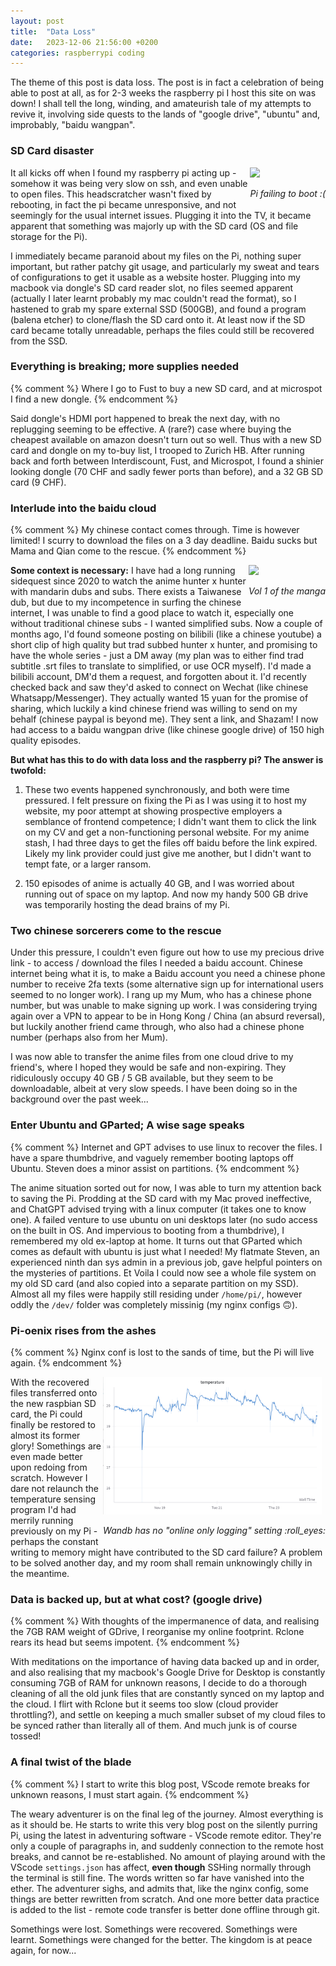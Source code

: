 ```yaml
---
layout: post
title:  "Data Loss"
date:   2023-12-06 21:56:00 +0200
categories: raspberrypi coding
---
```


The theme of this post is data loss. The post is in fact a celebration of being able to post at all, as for 2-3 weeks the raspberry pi I host this site on was down! I shall tell the long, winding, and amateurish tale of my attempts to revive it, involving side quests to the lands of "google drive", "ubuntu" and, improbably, "baidu wangpan".

### SD Card disaster
<!-- Where my SD card breaks, I cannot read the files, and hurriedly back it up onto my SSD. -->

<div style="float: right;">
    <img src="/assets/images/pi_unmountable_root.jpg" width="250">
    <div style="text-align: center;">
    <p><em>Pi failing to boot :(</em></p>
    </div>
</div>

It all kicks off when I found my raspberry pi acting up - somehow it was being very slow on ssh, and even unable to open files. This headscratcher wasn't fixed by rebooting, in fact the pi became unresponsive, and not seemingly for the usual internet issues. Plugging it into the TV, it became apparent that something was majorly up with the SD card (OS and file storage for the Pi).


I immediately became paranoid about my files on the Pi, nothing super important, but rather patchy git usage, and particularly my sweat and tears of configurations to get it usable as a website hoster. Plugging into my macbook via dongle's SD card reader slot, no files seemed apparent (actually I later learnt probably my mac couldn't read the format), so I hastened to grab my spare external SSD (500GB), and found a program (balena etcher) to clone/flash the SD card onto it. At least now if the SD card became totally unreadable, perhaps the files could still be recovered from the SSD.


### Everything is breaking; more supplies needed
{% comment %} Where I go to Fust to buy a new SD card, and at microspot I find a new dongle. {% endcomment %}

Said dongle's HDMI port happened to break the next day, with no replugging seeming to be effective. A (rare?) case where buying the cheapest available on amazon doesn't turn out so well. Thus with a new SD card and dongle on my to-buy list, I trooped to Zurich HB. After running back and forth between Interdiscount, Fust, and Microspot, I found a shinier looking dongle (70 CHF and sadly fewer ports than before), and a 32 GB SD card (9 CHF).

### Interlude into the baidu cloud
{% comment %}
My chinese contact comes through. Time is however limited! I scurry to download the files on a 3 day deadline. Baidu sucks but Mama and Qian come to the rescue.
{% endcomment %}

<div style="float: right;">
    <img src="/assets/images/Hunter_×_Hunter_vol._1.png" width="200">
    <div style="text-align: center;">
    <p><em>Vol 1 of the manga</em></p>
    </div>
</div>

**Some context is necessary:** I have had a long running sidequest since 2020 to watch the anime hunter x hunter with mandarin dubs and subs. There exists a Taiwanese dub, but due to my incompetence in surfing the chinese internet, I was unable to find a good place to watch it, especially one without traditional chinese subs - I wanted simplified subs. Now a couple of months ago, I'd found someone posting on bilibili (like a chinese youtube) a short clip of high quality but trad subbed hunter x hunter, and promising to have the whole series - just a DM away (my plan was to either find trad subtitle .srt files to translate to simplified, or use OCR myself). I'd made a bilibili account, DM'd them a request, and forgotten about it. I'd recently checked back and saw they'd asked to connect on Wechat (like chinese Whatsapp/Messenger). They actually wanted 15 yuan for the promise of sharing, which luckily a kind chinese friend was willing to send on my behalf (chinese paypal is beyond me). They sent a link, and Shazam! I now had access to a baidu wangpan drive (like chinese google drive) of 150 high quality episodes.

**But what has this to do with data loss and the raspberry pi? The answer is twofold:**

1. These two events happened synchronously, and both were time pressured. I felt pressure on fixing the Pi as I was using it to host my website, my poor attempt at showing prospective employers a semblance of frontend competence; I didn't want them to click the link on my CV and get a non-functioning personal website. For my anime stash, I had three days to get the files off baidu before the link expired. Likely my link provider could just give me another, but I didn't want to tempt fate, or a larger ransom.

2. 150 episodes of anime is actually 40 GB, and I was worried about running out of space on my laptop. And now my handy 500 GB drive was temporarily hosting the dead brains of my Pi.


### Two chinese sorcerers come to the rescue

Under this pressure, I couldn't even figure out how to use my precious drive link - to access / download the files I needed a baidu account. Chinese internet being what it is, to make a Baidu account you need a chinese phone number to receive 2fa texts (some alternative sign up for international users seemed to no longer work). I rang up my Mum, who has a chinese phone number, but was unable to make signing up work. I was considering trying again over a VPN to appear to be in Hong Kong / China (an absurd reversal), but luckily another friend came through, who also had a chinese phone number (perhaps also from her Mum).

I was now able to transfer the anime files from one cloud drive to my friend's, where I hoped they would be safe and non-expiring. They ridiculously occupy 40 GB / 5 GB available, but they seem to be downloadable, albeit at very slow speeds. I have been doing so in the background over the past week...


### Enter Ubuntu and GParted; A wise sage speaks
{% comment %}
Internet and GPT advises to use linux to recover the files. I have a spare thumbdrive, and vaguely remember booting laptops off Ubuntu. Steven does a minor assist on partitions.
{% endcomment %}

The anime situation sorted out for now, I was able to turn my attention back to saving the Pi. Prodding at the SD card with my Mac proved ineffective, and ChatGPT advised trying with a linux computer (it takes one to know one). A failed venture to use ubuntu on uni desktops later (no sudo access on the built in OS. And impervious to booting from a thumbdrive), I remembered my old ex-laptop at home. It turns out that GParted which comes as default with ubuntu is just what I needed! My flatmate Steven, an experienced ninth dan sys admin in a previous job, gave helpful pointers on the mysteries of partitions. Et Voila I could now see a whole file system on my old SD card (and also copied into a separate partition on my SSD). Almost all my files were happily still residing under `/home/pi/`, however oddly the `/dev/` folder was completely missinig (my nginx configs :upside_down_face:).


### Pi-oenix rises from the ashes
{% comment %}
Nginx conf is lost to the sands of time, but the Pi will live again.
{% endcomment %}

<div style="float: right;">
    <img src="/assets/images/pi_temperature_plot.png" width="350">
    <div style="text-align: center;">
    <p><em>Wandb has no "online only logging" setting :roll_eyes:</em></p>
    </div>
</div>

With the recovered files transferred onto the new raspbian SD card, the Pi could finally be restored to almost its former glory! Somethings are even made better upon redoing from scratch. However I dare not relaunch the temperature sensing program I'd had merrily running previously on my Pi - perhaps the constant writing to memory might have contributed to the SD card failure? A problem to be solved another day, and my room shall remain unknowingly chilly in the meantime.


### Data is backed up, but at what cost? (google drive)
{% comment %}
With thoughts of the impermanence of data, and realising the 7GB RAM weight of GDrive, I reorganise my online footprint. Rclone rears its head but seems impotent.
{% endcomment %}

With meditations on the importance of having data backed up and in order, and also realising that my macbook's Google Drive for Desktop is constantly consuming 7GB of RAM for unknown reasons, I decide to do a thorough cleaning of all the old junk files that are constantly synced on my laptop and the cloud. I flirt with Rclone but it seems too slow (cloud provider throttling?), and settle on keeping a much smaller subset of my cloud files to be synced rather than literally all of them. And much junk is of course tossed!

### A final twist of the blade
{% comment %}
I start to write this blog post, VScode remote breaks for unknown reasons, I must start again.
{% endcomment %}

The weary adventurer is on the final leg of the journey. Almost everything is as it should be. He starts to write this very blog post on the silently purring Pi, using the latest in adventuring software - VScode remote editor. They're only a couple of paragraphs in, and suddenly connection to the remote host breaks, and cannot be re-established. No amount of playing around with the VScode `settings.json` has affect, **even though** SSHing normally through the terminal is still fine. The words written so far have vanished into the ether. The adventurer sighs, and admits that, like the nginx config, some things are better rewritten from scratch. And one more better data practice is added to the list - remote code transfer is better done offline through git.

Somethings were lost. Somethings were recovered. Somethings were learnt. Somethings were changed for the better. The kingdom is at peace again, for now...
